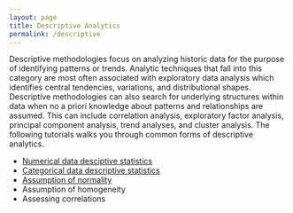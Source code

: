 ```yaml
---
layout: page
title: Descriptive Analytics
permalink: /descriptive
---
```


Descriptive methodologies focus on analyzing historic data for the purpose of identifying patterns or trends. Analytic techniques that fall into this category are most often associated with exploratory data analysis which identifies central tendencies, variations, and distributional shapes. Descriptive methodologies can also search for underlying structures within data when no a priori knowledge about patterns and relationships are assumed. This can include correlation analysis, exploratory factor analysis, principal component analysis, trend analyses, and cluster analysis. The following tutorials walks you through common forms of descriptive analytics.

- [Numerical data desciptive statistics](descriptives_numeric)
- [Categorical data descriptive statistics](descriptives_categorical)
- [Assumption of normality](assumptions_normality)
- Assumption of homogeneity
- Assessing correlations
